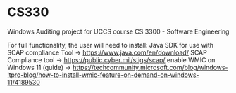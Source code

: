 # CS330
Windows Auditing project for UCCS course CS 3300 - Software Engineering

For full functionality, the user will need to install:
    Java SDK for use with SCAP compliance Tool -> https://www.java.com/en/download/
    SCAP Compliance tool -> https://public.cyber.mil/stigs/scap/
    enable WMIC on Windows 11 (guide) -> https://techcommunity.microsoft.com/blog/windows-itpro-blog/how-to-install-wmic-feature-on-demand-on-windows-11/4189530
